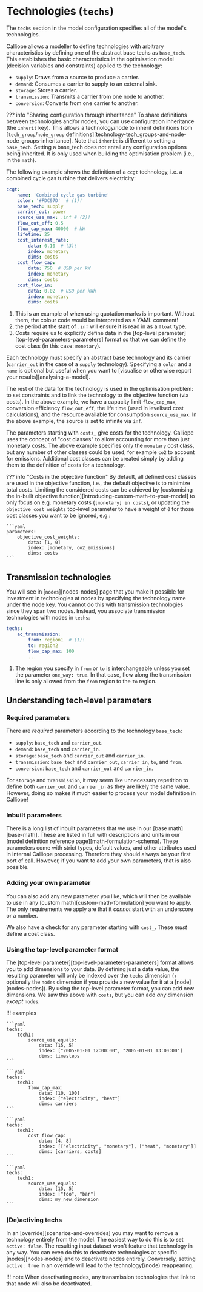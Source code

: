 
# Technologies (`techs`)

The `techs` section in the model configuration specifies all of the model's technologies.

Calliope allows a modeller to define technologies with arbitrary characteristics by defining one of the abstract base techs as `base_tech`.
This establishes the basic characteristics in the optimisation model (decision variables and constraints) applied to the technology:

* `supply`: Draws from a source to produce a carrier.
* `demand`: Consumes a carrier to supply to an external sink.
* `storage`: Stores a carrier.
* `transmission`: Transmits a carrier from one node to another.
* `conversion`: Converts from one carrier to another.

??? info "Sharing configuration through inheritance"
    To share definitions between technologies and/or nodes, you can use configuration inheritance (the `inherit` key).
    This allows a technology/node to inherit definitions from [`tech_group`/`node_group` definitions][technology-tech_groups-and-node-node_groups-inheritance].
    Note that `inherit` is different to setting a `base_tech`.
    Setting a base_tech does not entail any configuration options being inherited.
    It is only used when building the optimisation problem (i.e., in the `math`).

The following example shows the definition of a `ccgt` technology, i.e. a combined cycle gas turbine that delivers electricity:

```yaml
ccgt:
    name: 'Combined cycle gas turbine'
    color: '#FDC97D'  # (1)!
    base_tech: supply
    carrier_out: power
    source_use_max: .inf # (2)!
    flow_out_eff: 0.5
    flow_cap_max: 40000  # kW
    lifetime: 25
    cost_interest_rate:
        data: 0.10  # (3)!
        index: monetary
        dims: costs
    cost_flow_cap:
        data: 750  # USD per kW
        index: monetary
        dims: costs
    cost_flow_in:
        data: 0.02  # USD per kWh
        index: monetary
        dims: costs
```

1. This is an example of when using quotation marks is important.
Without them, the colour code would be interpreted as a YAML comment!
2. the period at the start of `.inf` will ensure it is read in as a `float` type.
3. Costs require us to explicitly define data in the [top-level parameter][top-level-parameters-parameters] format so that we can define the cost class (in this case: `monetary`).

Each technology must specify an abstract base technology and its carrier (`carrier_out` in the case of a `supply` technology).
Specifying a `color` and a `name` is optional but useful when you want to [visualise or otherwise report your results][analysing-a-model].

The rest of the data for the technology is used in the optimisation problem: to set constraints and to link the technology to the objective function (via costs).
In the above example, we have a capacity limit `flow_cap_max`, conversion efficiency `flow_out_eff`, the life time (used in levelised cost calculations), and the resource available for consumption `source_use_max`.
In the above example, the source is set to infinite via `inf`.

The parameters starting with `costs_` give costs for the technology.
Calliope uses the concept of "cost classes" to allow accounting for more than just monetary costs.
The above example specifies only the `monetary` cost class, but any number of other classes could be used, for example `co2` to account for emissions.
Additional cost classes can be created simply by adding them to the definition of costs for a technology.

??? info "Costs in the objective function"
    By default, all defined cost classes are used in the objective function, i.e., the default objective is to minimize total costs.
    Limiting the considered costs can be achieved by [customising the in-built objective function][introducing-custom-math-to-your-model] to only focus on e.g. monetary costs (`[monetary] in costs`), or updating the `objective_cost_weights` top-level parameter to have a weight of `0` for those cost classes you want to be ignored, e.g.:

    ```yaml
    parameters:
        objective_cost_weights:
            data: [1, 0]
            index: [monetary, co2_emissions]
            dims: costs
    ```

## Transmission technologies

You will see in [`nodes`][nodes-nodes] page that you make it possible for investment in technologies at nodes by specifying the technology name under the node key.
You cannot do this with transmission technologies since they span two nodes.
Instead, you associate transmission technologies with nodes in `techs`:

```yaml
techs:
    ac_transmission:
        from: region1  # (1)!
        to: region2
        flow_cap_max: 100
        ...
```

1. The region you specify in `from` or `to` is interchangeable unless you set the parameter `one_way: true`.
In that case, flow along the transmission line is only allowed from the `from` region to the `to` region.

## Understanding tech-level parameters

### Required parameters

There are _required_ parameters according to the technology `base_tech`:

* `supply`: `base_tech` and `carrier_out`.
* `demand`: `base_tech` and `carrier_in`.
* `storage`: `base_tech` and `carrier_out` and `carrier_in`.
* `transmission`: `base_tech` and `carrier_out`, `carrier_in`, `to`, and `from`.
* `conversion`: `base_tech` and `carrier_out` and `carrier_in`.

For `storage` and `transmission`, it may seem like unnecessary repetition to define both `carrier_out` and `carrier_in` as they are likely the same value.
However, doing so makes it much easier to process your model definition in Calliope!

### Inbuilt parameters

There is a long list of inbuilt parameters that we use in our [base math][base-math].
These are listed in full with descriptions and units in our [model definition reference page][math-formulation-schema].
These parameters come with strict types, default values, and other attributes used in internal Calliope processing.
Therefore they should always be your first port of call.
However, if you want to add your own parameters, that is also possible.

### Adding your own parameter

You can also add any new parameter you like, which will then be available to use in any [custom math][custom-math-formulation] you want to apply.
The only requirements we apply are that it _cannot_ start with an underscore or a number.

We also have a check for any parameter starting with `cost_`.
These _must_ define a cost class.

### Using the top-level parameter format

The [top-level parameter][top-level-parameters-parameters] format allows you to add dimensions to your data.
By defining just a data value, the resulting parameter will only be indexed over the `techs` dimension (+ optionally the `nodes` dimension if you provide a new value for it at a [node][nodes-nodes]).
By using the top-level parameter format, you can add new dimensions.
We saw this above with `costs`, but you can add _any_ dimension _except_ `nodes`.

!!! examples

    ```yaml
    techs:
        tech1:
            source_use_equals:
                data: [15, 5]
                index: ["2005-01-01 12:00:00", "2005-01-01 13:00:00"]
                dims: timesteps
    ```

    ```yaml
    techs:
        tech1:
            flow_cap_max:
                data: [10, 100]
                index: ["electricity", "heat"]
                dims: carriers
    ```

    ```yaml
    techs:
        tech1:
            cost_flow_cap:
                data: [4, 8]
                index: [["electricity", "monetary"], ["heat", "monetary"]]
                dims: [carriers, costs]
    ```

    ```yaml
    techs:
        tech1:
            source_use_equals:
                data: [15, 5]
                index: ["foo", "bar"]
                dims: my_new_dimension
    ```

### (De)activing techs

In an [override][scenarios-and-overrides] you may want to remove a technology entirely from the model.
The easiest way to do this is to set `active: false`.
The resulting input dataset won't feature that technology in any way.
You can even do this to deactivate technologies at specific [nodes][nodes-nodes] and to deactivate nodes entirely.
Conversely, setting `active: true` in an override will lead to the technology(/node) reappearing.

!!! note
    When deactivating nodes, any transmission technologies that link to that node will also be deactivated.